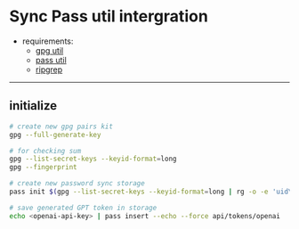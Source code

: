 # Sync Pass util intergration
 * requirements:
    * [gpg util](https://gnupg.org)
    * [pass util](https://www.passwordstore.org)
    * [ripgrep](#recomended-requirements)

---

## initialize
```bash
# create new gpg pairs kit
gpg --full-generate-key

# for checking sum
gpg --list-secret-keys --keyid-format=long
gpg --fingerprint

# create new password sync storage
pass init $(gpg --list-secret-keys --keyid-format=long | rg -o -e 'uid\s+[^\n]+' | rg -o -e '<([^>]+)>' --replace '$1')

# save generated GPT token in storage
echo <openai-api-key> | pass insert --echo --force api/tokens/openai
```
